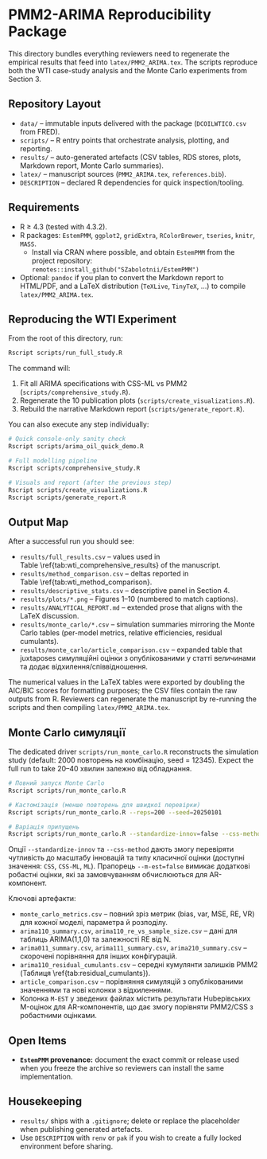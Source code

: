# PMM2-ARIMA Reproducibility Package

This directory bundles everything reviewers need to regenerate the empirical results that feed into `latex/PMM2_ARIMA.tex`. The scripts reproduce both the WTI case-study analysis and the Monte Carlo experiments from Section 3.

## Repository Layout

- `data/` – immutable inputs delivered with the package (`DCOILWTICO.csv` from FRED).
- `scripts/` – R entry points that orchestrate analysis, plotting, and reporting.
- `results/` – auto-generated artefacts (CSV tables, RDS stores, plots, Markdown report, Monte Carlo summaries).
- `latex/` – manuscript sources (`PMM2_ARIMA.tex`, `references.bib`).
- `DESCRIPTION` – declared R dependencies for quick inspection/tooling.

## Requirements

- R ≥ 4.3 (tested with 4.3.2).
- R packages: `EstemPMM`, `ggplot2`, `gridExtra`, `RColorBrewer`, `tseries`, `knitr`, `MASS`.
  - Install via CRAN where possible, and obtain `EstemPMM` from the project repository:  
    `remotes::install_github("SZabolotnii/EstemPMM")`
- Optional: `pandoc` if you plan to convert the Markdown report to HTML/PDF, and a LaTeX distribution (`TeXLive`, `TinyTeX`, …) to compile `latex/PMM2_ARIMA.tex`.

## Reproducing the WTI Experiment

From the root of this directory, run:

```bash
Rscript scripts/run_full_study.R
```

The command will:

1. Fit all ARIMA specifications with CSS-ML vs PMM2 (`scripts/comprehensive_study.R`).
2. Regenerate the 10 publication plots (`scripts/create_visualizations.R`).
3. Rebuild the narrative Markdown report (`scripts/generate_report.R`).

You can also execute any step individually:

```bash
# Quick console-only sanity check
Rscript scripts/arima_oil_quick_demo.R

# Full modelling pipeline
Rscript scripts/comprehensive_study.R

# Visuals and report (after the previous step)
Rscript scripts/create_visualizations.R
Rscript scripts/generate_report.R
```

## Output Map

After a successful run you should see:

- `results/full_results.csv` – values used in Table \ref{tab:wti_comprehensive_results} of the manuscript.
- `results/method_comparison.csv` – deltas reported in Table \ref{tab:wti_method_comparison}.
- `results/descriptive_stats.csv` – descriptive panel in Section 4.
- `results/plots/*.png` – Figures 1–10 (numbered to match captions).
- `results/ANALYTICAL_REPORT.md` – extended prose that aligns with the LaTeX discussion.
- `results/monte_carlo/*.csv` – simulation summaries mirroring the Monte Carlo tables (per-model metrics, relative efficiencies, residual cumulants).
- `results/monte_carlo/article_comparison.csv` – expanded table that juxtaposes симуляційні оцінки з опублікованими у статті величинами та додає відхилення/співвідношення.

The numerical values in the LaTeX tables were exported by doubling the AIC/BIC scores for formatting purposes; the CSV files contain the raw outputs from R. Reviewers can regenerate the manuscript by re-running the scripts and then compiling `latex/PMM2_ARIMA.tex`.

## Monte Carlo симуляції

The dedicated driver `scripts/run_monte_carlo.R` reconstructs the simulation study (default: 2000 повторень на комбінацію, seed = 12345). Expect the full run to take 20–40 хвилин залежно від обладнання.

```bash
# Повний запуск Monte Carlo
Rscript scripts/run_monte_carlo.R

# Кастомізація (менше повторень для швидкої перевірки)
Rscript scripts/run_monte_carlo.R --reps=200 --seed=20250101

# Варіація припущень
Rscript scripts/run_monte_carlo.R --standardize-innov=false --css-method=CSS-ML
```

Опції `--standardize-innov` та `--css-method` дають змогу перевіряти чутливість до масштабу інновацій та типу класичної оцінки (доступні значення: `CSS`, `CSS-ML`, `ML`). Прапорець `--m-est=false` вимикає додаткові робастні оцінки, які за замовчуванням обчислюються для AR-компонент.

Ключові артефакти:

- `monte_carlo_metrics.csv` – повний зріз метрик (bias, var, MSE, RE, VR) для кожної моделі, параметра й розподілу.
- `arima110_summary.csv`, `arima110_re_vs_sample_size.csv` – дані для таблиць ARIMA(1,1,0) та залежності RE від N.
- `arima011_summary.csv`, `arima111_summary.csv`, `arima210_summary.csv` – скорочені порівняння для інших конфігурацій.
- `arima110_residual_cumulants.csv` – середні кумулянти залишків PMM2 (Таблиця \ref{tab:residual_cumulants}).
- `article_comparison.csv` – порівняння симуляцій з опублікованими значеннями та нові колонки з відхиленнями.
- Колонка `M-EST` у зведених файлах містить результати Hubерівських M-оцінок для AR-компонентів, що дає змогу порівняти PMM2/CSS з робастними оцінками.

## Open Items

- **`EstemPMM` provenance:** document the exact commit or release used when you freeze the archive so reviewers can install the same implementation.

## Housekeeping

- `results/` ships with a `.gitignore`; delete or replace the placeholder when publishing generated artefacts.
- Use `DESCRIPTION` with `renv` or `pak` if you wish to create a fully locked environment before sharing.
